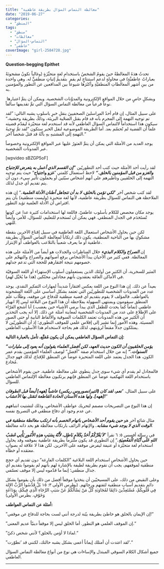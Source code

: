 ```yaml
---
title: "مغالطة التماس السؤال بطريقة عاطفية"
date: "2019-06-27"
categories: 
  - "المنطق"
tags: 
  - "منطق"
  - "مغالطات"
  - "التماس-السؤال"
  - "عاطفي"
coverImage: "girl-2584728.jpg"
---
```


**Question-begging Epithet**

تحدثُ هذهُ المغالطةُ حينَ يقومُ الشخصُ باستخدامِ لغةٍ متحيِّزَةٍ (وغالباً تكونُ مشحونَةً بعباراتً عاطفيَّةٍ) في محاولةٍ لدعمِ استنتاجٍ لم يقم  بتقديمُ إثباتٍ منطقيٍّ له. وهي واحدة من بينِ أشهر المغالطاتِ المنطقيّةِ وأكثَرَها شيوعاً بين المدافعين عن التطور والمؤمنين به.

 وبشكلٍ خاصٍ من خلال المواقع الإلكترونية والمدوَّنات الشخصية. ويمكن أن يتمَّ اعتبارها نوعاً فرعياً من مغالطة التماس السؤال التي تمَّ تقديمها سالفاً.

على سبيل المثال، إن قام أحدُ المراسلينَ الصحفيينَ بنقلِ خبرٍ باسلوبٍ يشبه التالي: ”لقد تم توجيه التهمة إلى المجرم بأنه قد قام بقتل الضحّية البريئة، وذلك بطريقة وحشية،“ سيكون هذا استخداماً لالتماس السؤال العاطفي لأنه قد استخدم لغة متحيّزة ليقدّم قضيته علماً أن القضية لم تُحسّم بعد. أما الطريقة الموضوعية لنقل الخبر ستكون ”لقد تمَّ توجيهُ التهمةِ إلى المشتبهِ بهِ بأنَّهُ قد قتلَ شخصاً آخر.“

يوجد العديد من الأمثلة التي يمكن أن يتمَّ العثورُ عليها عبر المواقع الإلكترونية وخصوصاً عبر المدونات الشخصية.

\[wpvideo sBZGP5oF\]

لقد رأيت أحد الأمثلة حيث كتب أحد التطوريّين _**”إن القسم الذي أعمل به يتعرض للإجتياح والغزو من قبل المؤمنين بالخلق.“**_ لاحظ استعمال كلمتي ”**غزو واجتياح**“ حيث يتم توجيه التهمة إلى الخلقيين وتأطيرهم على أنهم أشخاص سيّئين أو يحملون تأثير سيء، دون أن يتم تقديم أي جدل لذلك.

لقد كتب شخص آخر ”_**لكي تؤمن بالخلق، لا بد أن تتجاهل أطنان الأدلة العلمية.**_“ إن هذه الملاحظة هي التماس للسؤال بطريقة عاطفية، لأنها لغة متحيزة (وليست منطقية) بأن يتم افتراض أن الأدلة العلمية تؤيد التطور.

يوجد مكان مخصص للكلام بأسلوب عاطفيّ. فاللغة لها استخدامات كثيرة عدا عن كونها تًستَخدَم في الجدل المنطقي. فهي يمكن أن تُستخدم للتعليم، للسؤال، للأمر، وأيضاً للنهي. 

لكن حين يحاول الأشخاص استعمال اللغة العاطفية في سبيل إقناع الآخرين بنقطة مشكوكٍ بها من الناحية المنطقية، يكون ذلك ارتكاباً لمغالطة التماس السؤال بطريقة عاطفية أو ما يعرف شعبياً بالتلاعب بالعواطف أو الإبتزاز.

إن _**الصراخ والكلام البذيء**_ خلال المناظرات والجدلات هو أيضاً من الأمثلة على هذه المغالطة. ففي كثير من الأحيان يبدأ الأشخاص برفع أصواتهم والصراخ والتهجّم على خصومهم نتيجة افتقارهم للحجة التي تدعم جدلهم.

المثير للسخرية، أن الكثير من أولئك الذين يستعملون أسلوب الإستهزاء أو اللغة السوقيّة في الأماكن العامّة يعتقدون بأنهم مجادلين محنّكين (هذا ما يُخَيَّل لهم). 

بعيداً عن ذلك. إن هذا النوع من اللغة يعكس افتقاراً شديداً لمهارات التفكير النقدي. يوجد عدد من المدونات الشخصية للتطوريّين التي تعتمد بشكل أساسي على اللغة المشحونة بالعواطف. فالمؤلف لا يقوم بتقديم أي قضية منطقية للدفاع عن موقفه، وطلّاب علم المنطق سيقومون وبمنتهى السهولة بملاحظة أن هذا النوع من البلاغة ليس إلا انهيار عاطفي (تماماً كما يحدث للطفل الذي يبدأ برمي الأشياء حين يغضب.) أنا أشجع القرّاء على الإطلاع على عدد من المدونات الشخصية لمعاينة أمثلة عن ذلك. إلا أنه يجب التحذير أن الكثير من هذه المدونات تعتمد الكلمات السوقية والألفاظ النابية أو حتى الصور المسيئة. وهذه الأمور إنما تشير إلى إفلاس علمي للموقف التطوري؛ إذ أن التطوريّين لا يمتلكون جدلاً مقنعاً لرؤيتهم، لذلك هم بحاجة لاستخدام هذا الأسلوب العاطفي.

**إن التماس السؤال العاطفي يمكن أن يكون مُقنَّع، تأمل بالعبارة التالية:**

**_”يؤمن الخلقيون أن الكون حديث العهد، لكن أفضل العلماء يقولون أنه يعود إلى مليارات السنوات.“_** إنه من خلال استخدام صفة ”أفضل“ لوصف العلماء المؤمنين بقدم عمر الكون، هذا الجدل يعتمد على اللغة المتحيزة عوضاً عن المنطق للإقناع. لذلك فهو جدال مُخادع.

فالمجادل لم يقدم أي شيء سوى جدل ينطوي على مغالطة عاطفية. حين يقوم الأشخاص باستخدام اللغة التهكمية عوضاً عن المنطق فإنهم يرتكبون مغالطة الإلتماس العاطفي للسؤال.

على سبيل المثال، ”_**نعم، لقد كان (التيرانصوروس ريكس) عاشباً \[ههه\] أيضاً قبل الطوفان \[ههه\]. ولها هذه الأسنان الحادة القاطعة لتقتل بها الأعشاب!**_“

إن هذا النوع من التصريحات مصمم لتحريك عواطف الأشخاص. وذلك لتشتيت انتباههم عن عدم وجود أي دفاع منطقي في التصريح نفسه.

مثال شائع آخر هو _**حين يقوم أحد الأشخاص باتهام الخصم بأنه ارتكب مغالطة منطقية في الوقت الذي لا يوجد شيء مشابه.**_ والإتهام الزائف بارتكاب مغالطة هو بحد ذاته مغالطة.

في رسالة أفسس ٥: ٦ نقرأ ”_**لاَ يَغُرَّكُمْ أَحَدٌ بِكَلاَمٍ بَاطِل، لأَنَّهُ بِسَبَبِ هذِهِ الأُمُورِ يَأْتِي غَضَبُ اللهِ عَلَى أَبْنَاءِ الْمَعْصِيَةِ.**_“ إن التطوري قد يكون ملتزماً بطريقة عاطفية بموقفه وقد يحاول استخدام لغة متحيّزة أو عنيفة ليفرض موقفه على الآخرين. لكن هذا لا علاقة له بصواب معتقده أو خطأه.

حين يحاول الأشخاص استخدام اللغة البلاغية ”الكلمات الفارغة“ دون تقديم أي حجج منطقية لموقفهم، يجب أن نقوم بطريقة لطيفة بالإشارة لهم بأنهم لم يقوموا بتقديم أي جدال منطقي؛ إنما ما قدّموه ليس إلا موقف تعسّفي.

وعلى النقيض من ذلك، على المسيحيّين أن يتخذوا موقفاً أفضل من ذلك بأن يقوموا بشكل دائم بتقديم أسباب منطقية لثقتهم ورجائهم. (بطرس الأولى ٣: ١٥ بَلْ قَدِّسُوا الرَّبَّ الإِلهَ فِي قُلُوبِكُمْ، مُسْتَعِدِّينَ دَائِمًا لمُجَاوَبَةِ كُلِّ مَنْ يَسْأَلُكُمْ عَنْ سَبَبِ الرَّجَاءِ الَّذِي فِيكُمْ، بِوَدَاعَةٍ وَخَوْفٍ. بطرس الأولى)

**أمثلة عن التماس العواطف:**

”إن الإيمان بالخلق هو خاطئ بطريقة بيّنة لدرجة أنني لست بحاجة للدفاع عن موقفي!“

”إن الموقف العلمي هو التطور. أما الخلق ليس إلا موقفاً دينيّاً عديم المعنى.“

”لماذا لا أؤمن بالخلق؟ لأنني شخص ذكيّ.“

”لقد اعتدت أن أمتلك إيماناً أعمى بشكل يشبه حالتك، لكنني قد ’تطوّرت‘.“

جميع أشكال الكلام السوقي المبتذل والإساءات هي نوع من أنواع مغالطة التماس السؤال العاطفي.

* * *
